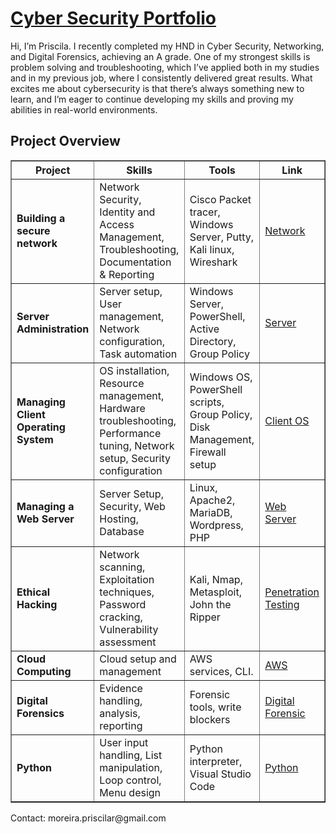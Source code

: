 <!DOCTYPE html>
<html>
<body>

<h1> <a href="www.linkedin.com/in/priscila-ribas-da-silva-89025a15a">Cyber Security Portfolio</a></h1>

<p>
    Hi, I’m Priscila. I recently completed my HND in Cyber Security, Networking, and Digital Forensics, achieving an A grade. One of my strongest skills is problem solving and troubleshooting, which I’ve applied both in my studies and in my previous job, where I consistently delivered great results. What excites me about cybersecurity is that there’s always something new to learn, and I’m eager to continue developing my skills and proving my abilities in real-world environments.
</p>

<h2>Project Overview</h2>
<table border="1">
    <tr>
        <th>Project</th>
        <th>Skills</th>
        <th>Tools</th>
        <th>Link</th>
    </tr>
    <tr>
        <td><strong>Building a secure network</strong></td>
        <td>Network Security, Identity and Access Management, Troubleshooting, Documentation & Reporting </td>
        <td>Cisco Packet tracer, Windows Server, Putty, Kali linux, Wireshark</td>
        <td><a href="https://github.com/prsilvaa/SecuringNetwork">Network</a></td>
    </tr>
  <tr>
        <td><strong>Server Administration</strong></td>
        <td>Server setup, User management, Network configuration, Task automation</td>
        <td>Windows Server, PowerShell, Active Directory, Group Policy</td>
        <td><a href="https://github.com/prsilvaa/Server_Administration">Server</a></td>
    </tr>
  <tr>
        <td><strong>Managing Client Operating System</strong></td>
        <td>OS installation, Resource management, Hardware troubleshooting, Performance tuning, Network setup, Security configuration</td>
        <td>Windows OS, PowerShell scripts, Group Policy, Disk Management, Firewall setup</td>
        <td><a href="https://github.com/prsilvaa/client_operating_system">Client OS</a></td>
    </tr>
  <tr>
        <td><strong>Managing a Web Server</strong></td>
        <td>Server Setup, Security, Web Hosting, Database</td>
        <td>Linux, Apache2, MariaDB, Wordpress, PHP</td>
        <td><a href="https://github.com/prsilvaa/web_server">Web Server</a></td>
    </tr>
  <tr>
        <td><strong>Ethical Hacking</strong></td>
        <td>Network scanning, Exploitation techniques, Password cracking, Vulnerability assessment</td>
        <td>Kali, Nmap, Metasploit, John the Ripper</td>
        <td><a href="https://github.com/prsilvaa/ethical_hacking">Penetration Testing</a></td>
    </tr>
    <tr>
        <td><strong>Cloud Computing</strong></td>
        <td>Cloud setup and management</td>
        <td>AWS services, CLI.</td>
        <td><a href="https://github.com/prsilvaa/cloud_computing">AWS</a></td>
    </tr>
  <tr>
        <td><strong>Digital Forensics</strong></td>
        <td>Evidence handling, analysis, reporting</td>
        <td>Forensic tools, write blockers</td>
        <td><a href="https://github.com/prsilvaa/digital_forensics">Digital Forensic</a></td>
    </tr>
  <tr>
        <td><strong>Python</strong></td>
        <td>User input handling, List manipulation, Loop control, Menu design</td>
        <td>Python interpreter, Visual Studio Code</td>
        <td><a href="https://github.com/prsilvaa/python">Python</a></td>
    </tr>
  </table>

<p>Contact: moreira.priscilar@gmail.com</p>

</body>
</html>

